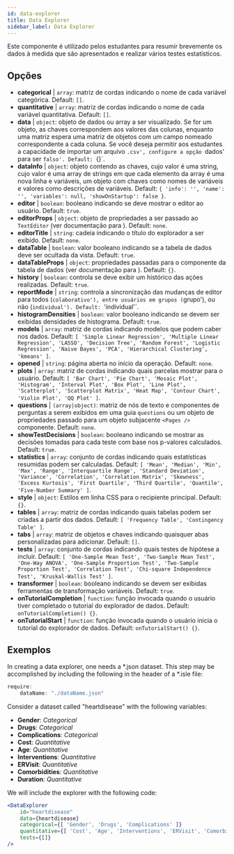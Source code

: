 ```yaml
---
id: data-explorer 
title: Data Explorer
sidebar_label: Data Explorer
---
```


Este componente é utilizado pelos estudantes para resumir brevemente os dados à medida que são apresentados e realizar vários testes estatísticos.

## Opções

* __categorical__ | `array`: matriz de cordas indicando o nome de cada variável categórica. Default: `[]`.
* __quantitative__ | `array`: matriz de cordas indicando o nome de cada variável quantitativa. Default: `[]`.
* __data__ | `object`: objeto de dados ou array a ser visualizado. Se for um objeto, as chaves correspondem aos valores das colunas, enquanto uma matriz espera uma matriz de objetos com um campo nomeado correspondente a cada coluna. Se você deseja permitir aos estudantes a capacidade de importar um arquivo `.csv', configure a opção `dados' para ser `falso'. Default: `{}`.
* __dataInfo__ | `object`: objeto contendo as chaves, cujo valor é uma string, cujo valor é uma array de strings em que cada elemento da array é uma nova linha e variáveis, um objeto com chaves como nomes de variáveis e valores como descrições de variáveis. Default: `{
  'info': '',
  'name': '',
  'variables': null,
  'showOnStartup': false
}`.
* __editor__ | `boolean`: booleano indicando se deve mostrar o editor ao usuário. Default: `true`.
* __editorProps__ | `object`: objeto de propriedades a ser passado ao `TextEditor` (ver documentação para <TextEditor />). Default: `none`.
* __editorTitle__ | `string`: cadeia indicando o título do explorador a ser exibido. Default: `none`.
* __dataTable__ | `boolean`: valor booleano indicando se a tabela de dados deve ser ocultada da vista. Default: `true`.
* __dataTableProps__ | `object`: propriedades passadas para o componente da tabela de dados (ver documentação para <DataTable />). Default: `{}`.
* __history__ | `boolean`: controla se deve exibir um histórico das ações realizadas. Default: `true`.
* __reportMode__ | `string`: controla a sincronização das mudanças de editor para todos (`colaborativo'), entre usuários em grupos (`grupo'), ou não (`individual'). Default: `'individual'`.
* __histogramDensities__ | `boolean`: valor booleano indicando se devem ser exibidas densidades de histograma. Default: `true`.
* __models__ | `array`: matriz de cordas indicando modelos que podem caber nos dados. Default: `[
  'Simple Linear Regression',
  'Multiple Linear Regression',
  'LASSO',
  'Decision Tree',
  'Random Forest',
  'Logistic Regression',
  'Naive Bayes',
  'PCA',
  'Hierarchical Clustering',
  'kmeans'
]`.
* __opened__ | `string`: página aberta no início da operação. Default: `none`.
* __plots__ | `array`: matriz de cordas indicando quais parcelas mostrar para o usuário. Default: `[
  'Bar Chart',
  'Pie Chart',
  'Mosaic Plot',
  'Histogram',
  'Interval Plot',
  'Box Plot',
  'Line Plot',
  'Scatterplot',
  'Scatterplot Matrix',
  'Heat Map',
  'Contour Chart',
  'Violin Plot',
  'QQ Plot'
]`.
* __questions__ | `(array|object)`: matriz de nós de texto e componentes de perguntas a serem exibidos em uma guia `questions` ou um objeto de propriedades passado para um objeto subjacente `<Pages />` componente. Default: `none`.
* __showTestDecisions__ | `boolean`: booleano indicando se mostrar as decisões tomadas para cada teste com base nos p-valores calculados. Default: `true`.
* __statistics__ | `array`: conjunto de cordas indicando quais estatísticas resumidas podem ser calculadas. Default: `[
  'Mean',
  'Median',
  'Min',
  'Max',
  'Range',
  'Interquartile Range',
  'Standard Deviation',
  'Variance',
  'Correlation',
  'Correlation Matrix',
  'Skewness',
  'Excess Kurtosis',
  'First Quartile',
  'Third Quartile',
  'Quantile',
  'Five-Number Summary'
]`.
* __style__ | `object`: Estilos em linha CSS para o recipiente principal. Default: `{}`.
* __tables__ | `array`: matriz de cordas indicando quais tabelas podem ser criadas a partir dos dados. Default: `[
  'Frequency Table',
  'Contingency Table'
]`.
* __tabs__ | `array`: matriz de objetos e chaves indicando quaisquer abas personalizadas para adicionar. Default: `[]`.
* __tests__ | `array`: conjunto de cordas indicando quais testes de hipótese a incluir. Default: `[
  'One-Sample Mean Test',
  'Two-Sample Mean Test',
  'One-Way ANOVA',
  'One-Sample Proportion Test',
  'Two-Sample Proportion Test',
  'Correlation Test',
  'Chi-square Independence Test',
  'Kruskal-Wallis Test'
]`.
* __transformer__ | `boolean`: booleano indicando se devem ser exibidas ferramentas de transformação variáveis. Default: `true`.
* __onTutorialCompletion__ | `function`: função invocada quando o usuário tiver completado o tutorial do explorador de dados. Default: `onTutorialCompletion() {}`.
* __onTutorialStart__ | `function`: função invocada quando o usuário inicia o tutorial do explorador de dados. Default: `onTutorialStart() {}`.


## Exemplos

In creating a data explorer, one needs a *.json dataset. This step may be accomplished by including the following in the header of a *.isle file:

```js
require:
    dataName: "./dataName.json"
```

Consider a dataset called "heartdisease" with the following variables:
* __Gender__: _Categorical_
* __Drugs__: _Categorical_
* __Complications__: _Categorical_
* __Cost__: _Quantitative_
* __Age__: _Quantitative_
* __Interventions__: _Quantitative_
* __ERVisit__: _Quantitative_
* __Comorbidities__: _Quantitative_
* __Duration__: _Quantitative_

We will include the explorer with the following code:

```jsx live
<DataExplorer 
    id="heartdisease"
    data={heartdisease} 
    categorical={[ 'Gender', 'Drugs', 'Complications' ]}
    quantitative={[ 'Cost', 'Age', 'Interventions', 'ERVisit', 'Comorbidities', 'Duration' ]}
    tests={[]}
/>
```



